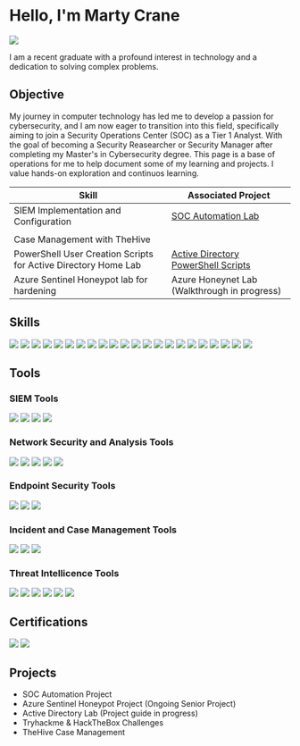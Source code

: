 # Hello, I'm Marty Crane
<a href="https://www.linkedin.com/in/martycrane/"><img src="https://img.shields.io/badge/-LinkedIn-0072b1?&style=for-the-badge&logo=linkedin&logoColor=white" /></a>

I am a recent graduate with a profound interest in technology and a dedication to solving complex problems.

## Objective

My journey in computer technology has led me to develop a passion for cybersecurity, and I am now eager to transition into this field, specifically aiming to join a Security Operations Center (SOC) as a Tier 1 Analyst. With the goal of becoming a Security Reasearcher or Security Manager after completing my Master's in Cybersecurity degree. This page is a base of operations for me to help document some of my learning and projects. I value hands-on exploration and continuos learning. 




| Skill                                         | Associated Project         |
|-----------------------------------------------|----------------------------|
| SIEM Implementation and Configuration       | <a href= "https://github.com/MrGolbez/SOC_Automation_Lab">SOC Automation Lab</a>|
|         | <a href= ""></a>|
| Case Management with TheHive                  | <a href= ""></a>|
| PowerShell User Creation Scripts for Active Directory Home Lab | <a href= "https://github.com/MrGolbez/Active-Directory-PowerShell">Active Directory PowerShell Scripts</a>|
| Azure Sentinel Honeypot lab for hardening      | Azure Honeynet Lab (Walkthrough in progress)|

## Skills
<div>
    <img src="https://img.shields.io/badge/-Log%20Analysis-6A0DAD?&style=for-the-badge&logoColor=white" />
    <img src="https://img.shields.io/badge/-Python-3776AB?&style=for-the-badge&logo=Python&logoColor=white" />
    <img src="https://img.shields.io/badge/-TCP/IP-007396?&style=for-the-badge&logoColor=white" />
    <img src="https://img.shields.io/badge/-Incident%20Response-DC3545?&style=for-the-badge&logoColor=white" />
    <img src="https://img.shields.io/badge/-Security%20Frameworks-6C757D?&style=for-the-badge&logoColor=white" />
    <img src="https://img.shields.io/badge/-Active%20Directory-005571?&style=for-the-badge&logo=Active%20Directory&logoColor=white" />
    <img src="https://img.shields.io/badge/-Firewalls-FF5733?&style=for-the-badge&logoColor=white" />
    <img src="https://img.shields.io/badge/-CTI-FFC300?&style=for-the-badge&logoColor=white" />
    <img src="https://img.shields.io/badge/-IDS%2FIPS-990000?&style=for-the-badge&logoColor=white" />
    <img src="https://img.shields.io/badge/-Pcap%20Analysis-1E90FF?&style=for-the-badge&logoColor=white" />
    <img src="https://img.shields.io/badge/-OSINT%20Investigations-FF69B4?&style=for-the-badge&logoColor=white" />
    <img src="https://img.shields.io/badge/-Email%20Header%20Analysis-32CD32?&style=for-the-badge&logoColor=white" />
    <img src="https://img.shields.io/badge/-Phishing%20Investigations-FF6347?&style=for-the-badge&logoColor=white" />
    <img src="https://img.shields.io/badge/-Malware%20Analysis-8A2BE2?&style=for-the-badge&logoColor=white" />
    <img src="https://img.shields.io/badge/-SIEM%20Management-20B2AA?&style=for-the-badge&logoColor=white" />
    <img src="https://img.shields.io/badge/-Threat%20Hunting-DC143C?&style=for-the-badge&logoColor=white" />
    <img src="https://img.shields.io/badge/-Vulnerability%20Management-FF4500?&style=for-the-badge&logoColor=white" />
    <img src="https://img.shields.io/badge/-Forensic%20Analysis-00008B?&style=for-the-badge&logoColor=white" />
    <img src="https://img.shields.io/badge/-Network%20Monitoring-FFD700?&style=for-the-badge&logoColor=white" />
    <img src="https://img.shields.io/badge/-Log%20Correlation-6A5ACD?&style=for-the-badge&logoColor=white" />
    <img src="https://img.shields.io/badge/-Endpoint%20Security-DA70D6?&style=for-the-badge&logoColor=white" />
    <img src="https://img.shields.io/badge/-Intrusion%20Detection-FF1493?&style=for-the-badge&logoColor=white" />
</div>


## Tools

### SIEM Tools
<div>
    <img src="https://img.shields.io/badge/-IBM%20QRadar-005571?&style=for-the-badge&logo=IBM%20QRadar&logoColor=white" />
    <img src="https://img.shields.io/badge/-Splunk-000000?&style=for-the-badge&logo=Splunk&logoColor=white" />
    <img src="https://img.shields.io/badge/-Wazuh-20B2AA?&style=for-the-badge&logo=Wazuh&logoColor=white" />
    <img src="https://img.shields.io/badge/-Microsoft_Sentinel-0078D4?&style=for-the-badge&logo=Microsoft&logoColor=white" />
</div>

### Network Security and Analysis Tools
<div>
    <img src="https://img.shields.io/badge/-Snort-D32F2F?&style=for-the-badge&logo=Snort&logoColor=white" />
    <img src="https://img.shields.io/badge/-Suricata-EF3B2D?&style=for-the-badge&logo=Suricata&logoColor=white" />
    <img src="https://img.shields.io/badge/-Fortinet-EE3B3B?&style=for-the-badge&logo=Fortinet&logoColor=white" />
    <img src="https://img.shields.io/badge/-Wireshark-1E90FF?&style=for-the-badge&logo=Wireshark&logoColor=white" />
    <img src="https://img.shields.io/badge/-Nmap-2C3E50?&style=for-the-badge&logo=Nmap&logoColor=white" />
</div>

### Endpoint Security Tools
<div>
    <img src="https://img.shields.io/badge/-Microsoft_Defender_for_Endpoint-00A4EF?&style=for-the-badge&logo=Microsoft&logoColor=white" />
    <img src="https://img.shields.io/badge/-Crowdstrike%20EDR-00A3E0?&style=for-the-badge&logo=Crowdstrike&logoColor=white" />
    <img src="https://img.shields.io/badge/-SentinelOne-FF4500?&style=for-the-badge&logo=SentinelOne&logoColor=white" />
</div>

### Incident and Case Management Tools
<div>
    <img src="https://img.shields.io/badge/-Jira-0052CC?&style=for-the-badge&logo=Jira&logoColor=white" />
    <img src="https://img.shields.io/badge/-ServiceNow-00A1E0?&style=for-the-badge&logo=ServiceNow&logoColor=white" />
    <img src="https://img.shields.io/badge/-TheHive-394EFF?&style=for-the-badge&logo=TheHive&logoColor=yellow" />
</div>


### Threat Intellicence Tools
<div>
    <img src="https://img.shields.io/badge/-ProofPoint-4B275F?&style=for-the-badge&logo=Proofpoint&logoColor=white" />
    <img src="https://img.shields.io/badge/-VirusTotal-FF6347?&style=for-the-badge&logo=VirusTotal&logoColor=white" />
    <img src="https://img.shields.io/badge/-Any.Run-32CD32?&style=for-the-badge&logo=Any.Run&logoColor=white" />
    <img src="https://img.shields.io/badge/-Hybrid%20Analysis-1E90FF?&style=for-the-badge&logo=Hybrid-Analysis&logoColor=white" />
    <img src="https://img.shields.io/badge/-MX%20Toolbox-20B2AA?&style=for-the-badge&logo=MX%20Toolbox&logoColor=white" />
    <img src="https://img.shields.io/badge/-CentralOps-FFD700?&style=for-the-badge&logo=CentralOps&logoColor=white" />
</div>



## Certifications
<div>
<img src="https://img.shields.io/badge/-Security%2B-FF0000?&style=for-the-badge&logo=CompTIA&logoColor=white" />
<img src="https://img.shields.io/badge/-AWS%20Certified%20Cloud%20Practitioner-FF9900?&style=for-the-badge&logo=Amazon%20AWS&logoColor=white" />
</div>

## Projects
- SOC Automation Project
- Azure Sentinel Honeypot Project (Ongoing Senior Project)
- Active Directory Lab (Project guide in progress)
- Tryhackme & HackTheBox Challenges
- TheHive Case Management
